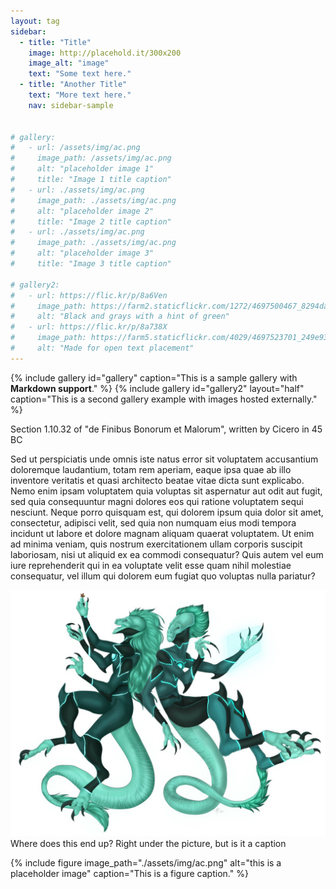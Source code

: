 ```yaml
---
layout: tag
sidebar:
  - title: "Title"
    image: http://placehold.it/300x200
    image_alt: "image"
    text: "Some text here."
  - title: "Another Title"
    text: "More text here."
    nav: sidebar-sample


# gallery:
#   - url: /assets/img/ac.png
#     image_path: /assets/img/ac.png
#     alt: "placeholder image 1"
#     title: "Image 1 title caption"
#   - url: ./assets/img/ac.png
#     image_path: ./assets/img/ac.png
#     alt: "placeholder image 2"
#     title: "Image 2 title caption"
#   - url: ./assets/img/ac.png
#     image_path: ./assets/img/ac.png
#     alt: "placeholder image 3"
#     title: "Image 3 title caption"

# gallery2:
#   - url: https://flic.kr/p/8a6Ven
#     image_path: https://farm2.staticflickr.com/1272/4697500467_8294dac099_q.jpg
#     alt: "Black and grays with a hint of green"
#   - url: https://flic.kr/p/8a738X
#     image_path: https://farm5.staticflickr.com/4029/4697523701_249e93ba23_q.jpg
#     alt: "Made for open text placement"
---
```

{% include gallery id="gallery" caption="This is a sample gallery with **Markdown support**." %}
{% include gallery id="gallery2" layout="half" caption="This is a second gallery example with images hosted externally." %}

Section 1.10.32 of "de Finibus Bonorum et Malorum", written by Cicero in 45 BC

Sed ut perspiciatis unde omnis iste natus error sit voluptatem accusantium doloremque laudantium, totam rem aperiam, eaque ipsa quae ab illo inventore veritatis et quasi architecto beatae vitae dicta sunt explicabo. Nemo enim ipsam voluptatem quia voluptas sit aspernatur aut odit aut fugit, sed quia consequuntur magni dolores eos qui ratione voluptatem sequi nesciunt. Neque porro quisquam est, qui dolorem ipsum quia dolor sit amet, consectetur, adipisci velit, sed quia non numquam eius modi tempora incidunt ut labore et dolore magnam aliquam quaerat voluptatem. Ut enim ad minima veniam, quis nostrum exercitationem ullam corporis suscipit laboriosam, nisi ut aliquid ex ea commodi consequatur? Quis autem vel eum iure reprehenderit qui in ea voluptate velit esse quam nihil molestiae consequatur, vel illum qui dolorem eum fugiat quo voluptas nulla pariatur?

![ac](./assets/img/ac.png) Where does this end up? Right under the picture, but is it a caption

{% include figure image_path="./assets/img/ac.png" alt="this is a placeholder image" caption="This is a figure caption." %}

